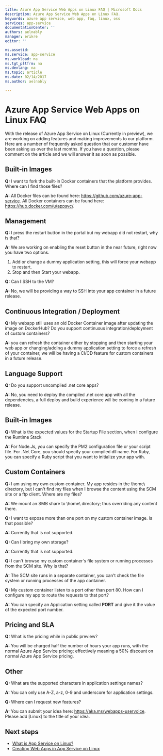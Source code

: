 ```yaml
---
title: Azure App Service Web Apps on Linux FAQ | Microsoft Docs
description: Azure App Service Web Apps on Linux FAQ.
keywords: azure app service, web app, faq, linux, oss
services: app-service
documentationCenter: ''
authors: aelnably
manager: erikre
editor: ''

ms.assetid: 
ms.service: app-service
ms.workload: na
ms.tgt_pltfrm: na
ms.devlang: na
ms.topic: article
ms.date: 02/14/2017
ms.author: aelnably

---
```


# Azure App Service Web Apps on Linux FAQ #

With the release of Azure App Service on Linux (Currently in preview), we are working on adding features and making improvements to our platform. Here are a number of frequently asked question that our customer have been asking us over the last months.
If you have a question, please comment on the article and we will answer it as soon as possible.

## Built-in Images ##

**Q:** I want to fork the built-in Docker containers that the platform provides. Where can I find those files?

**A:** All Docker files can be found here: https://github.com/azure-app-service. All Docker containers can be found here: https://hub.docker.com/u/appsvc/.

## Management ##

**Q:** I press the restart button in the portal but my webapp did not restart, why is that?

**A:** We are working on enabling the reset button in the near future, right now you have two options.
1. Add or change a dummy application setting, this will force your webapp to restart. 
2. Stop and then Start your webapp.

**Q:** Can I SSH to the VM?

**A:** No, we will be providing a way to SSH into your app container in a future release.

## Continuous Integration / Deployment ##

**Q:** My webapp still uses an old Docker Container image after updating the image on DockerHub? Do you support continuous integration/deployment of custom containers?

**A:** you can refresh the container either by stopping and then starting your web app or changing/adding a dummy application setting to force a refresh of your container, we will be having a CI/CD feature for custom containers in a future release.

## Language Support ##

**Q:** Do you support uncompiled .net core apps?

**A:** No, you need to deploy the compiled .net core app with all the dependencies, a full deploy and build experience will be coming in a future release.

## Built-in Images ##

**Q:** What is the expected values for the Startup File section, when I configure the Runtime Stack

**A:** For Node.Js, you can specify the PM2 configuration file or your script file. For .Net Core, you should specify your compiled dll name. For Ruby, you can specify a Ruby script that you want to initialize your app with.

## Custom Containers ##

**Q:** I am using my own custom container. My app resides in the \home\ directory, but I can't find my files when I browse the content using the SCM site or a ftp client. Where are my files?

**A:** We mount an SMB share to \home\ directory; thus overriding any content there.

**Q:** I want to expose more than one port on my custom container image. Is that possible?

**A:** Currently that is not supported.

**Q:** Can I bring my own storage?

**A:** Currently that is not supported.

**Q:** I can't browse my custom container's file system or running processes from the SCM site. Why is that?

**A:** The SCM site runs in a separate container, you can't check the file system or running processes of the app container.

**Q:** My custom container listen to a port other than port 80. How can I configure my app to route the requests to that port?

**A:** You can specify an Application setting called **PORT** and give it the value of the expected port number.

## Pricing and SLA ##

**Q:** What is the pricing while in public preview?

**A:** You will be charged half the number of hours your app runs, with the normal Azure App Service pricing; effectively meaning a 50% discount on normal Azure App Service pricing.

## Other ##

**Q:** What are the supported characters in application settings names?

**A:** You can only use A-Z, a-z, 0-9 and underscore for application settings.

**Q:** Where can I request new features?

**A:** You can submit your idea here: https://aka.ms/webapps-uservoice. Please add [Linux] to the title of your idea.

## Next steps
* [What is App Service on Linux?](app-service-linux-intro.md)
* [Creating Web Apps in App Service on Linux](app-service-linux-how-to-create-a-web-app.md)
